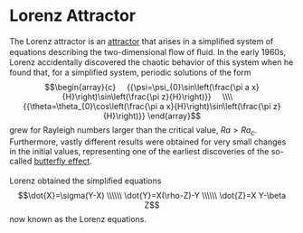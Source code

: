 # Lorenz Attractor
The Lorenz attractor is an [attractor](https://mathworld.wolfram.com/Attractor.html) that arises in a simpliﬁed system of equations describing the
two-dimensional ﬂow of ﬂuid. In the early 1960s, Lorenz accidentally discovered the chaotic
behavior of this system when he found that, for a simpliﬁed system, periodic solutions of the form
$$\begin{array}{c}
    {{\psi=\psi_{0}\sin\left(\frac{\pi a x}{H}\right)\sin\left(\frac{\pi z}{H}\right)}}
    \\\\
    {{\theta=\theta_{0}\cos\left(\frac{\pi a x}{H}\right)\sin\left(\frac{\pi z}{H}\right)}}
\end{array}$$
grew for Rayleigh numbers larger than the critical value, $Ra>Ra_c$. Furthermore, vastly different
results were obtained for very small changes in the initial values, representing one of the earliest
discoveries of the so-called 
[butterfly effect](https://mathworld.wolfram.com/ButterflyEffect.html).
</br></br>
Lorenz obtained the simpliﬁed equations
$$\dot{X}=\sigma(Y-X)
\\\\\\
\dot{Y}=X(\rho-Z)-Y
\\\\\\
\dot{Z}=X Y-\beta Z$$
now known as the Lorenz equations.
